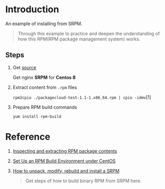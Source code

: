 # Introduction

An example of installing from SRPM.

> Through this example to practice and deepen the understanding of how this RPM(RPM package management system) works.

## Steps

1. Get [source](https://nginx.org/packages/centos/8/SRPMS/)

    Get nginx **SRPM** for **Centos 8**

2. Extract content from `.rpm` files

    `rpm2cpio ./packagecloud-test-1.1-1.x86_64.rpm | cpio -idmv`[1]

3. Prepare RPM build commands

    `yum install rpm-build`


# Reference

1. [Inspecting and extracting RPM package contents](https://blog.packagecloud.io/eng/2015/10/13/inspect-extract-contents-rpm-packages/)

2. [Set Up an RPM Build Environment under CentOS](https://wiki.centos.org/HowTos/SetupRpmBuildEnvironment)

3. [How to unpack, modify, rebuild and install a SRPM](https://unix.stackexchange.com/questions/16904/how-to-unpack-modify-rebuild-and-install-a-srpm#answer-16909)

    > Get steps of how to build binary RPM from SRPM here.
